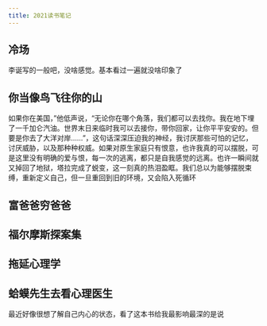 ```yaml
---
title: 2021读书笔记
---
```


## 冷场

李诞写的一般吧，没啥感觉。基本看过一遍就没啥印象了

## 你当像鸟飞往你的山

如果你在美国，”他低声说，“无论你在哪个角落，我们都可以去找你。我在地下埋了一千加仑汽油。世界末日来临时我可以去接你，带你回家，让你平平安安的。但要是你去了大洋对岸……”，这句话深深压迫我的神经，我讨厌那些可怕的记忆，讨厌威胁，以及那种种权威。如果对原生家庭只有恨意，也许我真的可以摆脱，可是这里没有明确的爱与恨，每一次的逃离，都只是自我感觉的远离。也许一瞬间就又掉回了地狱，塔拉完成了蜕变，这一刻真的热泪盈眶。我们总以为能够摆脱束缚，重新定义自己，但一旦重回到旧的环境，又会陷入死循环

## 富爸爸穷爸爸

## 福尔摩斯探案集

## 拖延心理学

## 蛤蟆先生去看心理医生

最近好像很想了解自己内心的状态，看了这本书给我最影响最深的是说
